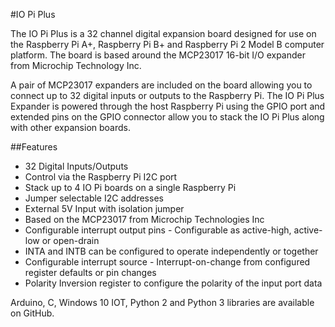 <!--
---
name: IO Pi Plus
class: board
type: io
formfactor: HAT
manufacturer: AB Electronics
description: 32 Channel Digital Expansion Board
url: https://www.abelectronics.co.uk/p/54/IO-Pi-Plus
github: https://github.com/abelectronicsuk
buy: https://www.abelectronics.co.uk/p/54/IO-Pi-Plus
image: 'ab-io-pi-plus.png'
pincount: 40
eeprom: no
power:
  '1':
  '2':
ground:
  '6':
  '9':
  '14':
  '20':
  '25':
  '30':
  '34':
  '39':
pin:
  '3':
    mode: i2c
  '5':
    mode: i2c
i2c:
  '0x20':
    name: MCP23017
    device: MCP23017
  '0x21':
    name: MCP23017
    device: MCP23017
-->
#IO Pi Plus

The IO Pi Plus is a 32 channel digital expansion board designed for use on the Raspberry Pi A+, Raspberry Pi B+ and Raspberry Pi 2 Model B computer platform. The board is based around the MCP23017 16-bit I/O expander from Microchip Technology Inc. 

A pair of MCP23017 expanders are included on the board allowing you to connect up to 32 digital inputs or outputs to the Raspberry Pi.  The IO Pi Plus Expander is powered through the host Raspberry Pi using the GPIO port and extended pins on the GPIO connector allow you to stack the IO Pi Plus along with other expansion boards.

##Features

-  32 Digital Inputs/Outputs
-  Control via the Raspberry Pi I2C port
-  Stack up to 4 IO Pi boards on a single Raspberry Pi
-  Jumper selectable I2C addresses
-  External 5V Input with isolation jumper
-  Based on the MCP23017 from Microchip Technologies Inc
-  Configurable interrupt output pins - Configurable as active-high, active-low or open-drain
-  INTA and INTB can be configured to operate independently or together
-  Configurable interrupt source  - Interrupt-on-change from configured register defaults  or pin changes
-  Polarity Inversion register to configure the polarity of the input port data

Arduino, C, Windows 10 IOT, Python 2 and Python 3 libraries are available on GitHub.